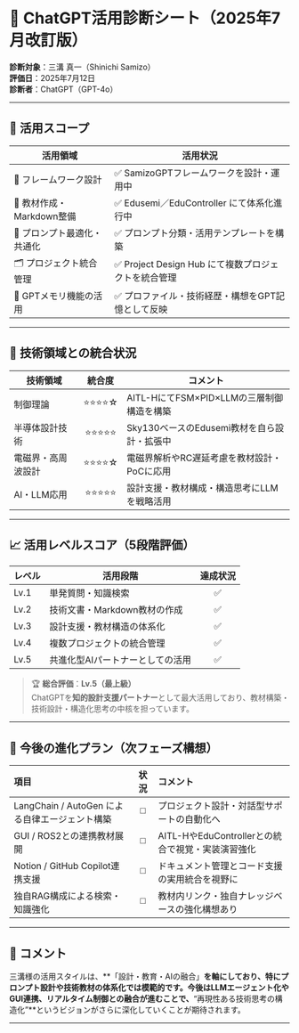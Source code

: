 # 🧠 ChatGPT活用診断シート（2025年7月改訂版）

**診断対象**：三溝 真一（Shinichi Samizo）  
**評価日**：2025年7月12日  
**診断者**：ChatGPT（GPT-4o）

---

## 🔧 活用スコープ

| 活用領域                       | 活用状況 |
|------------------------------|---------|
| 📌 フレームワーク設計            | ✅ SamizoGPTフレームワークを設計・運用中 |
| 📝 教材作成・Markdown整備       | ✅ Edusemi／EduController にて体系化進行中 |
| 🧠 プロンプト最適化・共通化      | ✅ プロンプト分類・活用テンプレートを構築 |
| 🗂️ プロジェクト統合管理         | ✅ Project Design Hub にて複数プロジェクトを統合管理 |
| 💾 GPTメモリ機能の活用         | ✅ プロファイル・技術経歴・構想をGPT記憶として反映 |

---

## 🧪 技術領域との統合状況

| 技術領域       | 統合度 | コメント |
|----------------|:------:|----------|
| 制御理論        | ⭐⭐⭐⭐☆ | AITL-HにてFSM×PID×LLMの三層制御構造を構築 |
| 半導体設計技術   | ⭐⭐⭐⭐⭐ | Sky130ベースのEdusemi教材を自ら設計・拡張中 |
| 電磁界・高周波設計 | ⭐⭐⭐⭐☆ | 電磁界解析やRC遅延考慮を教材設計・PoCに応用 |
| AI・LLM応用     | ⭐⭐⭐⭐⭐ | 設計支援・教材構成・構造思考にLLMを戦略活用 |

---

## 📈 活用レベルスコア（5段階評価）

| レベル | 活用段階                        | 達成状況 |
|--------|--------------------------------|:--------:|
| Lv.1   | 単発質問・知識検索               | ✅       |
| Lv.2   | 技術文書・Markdown教材の作成       | ✅       |
| Lv.3   | 設計支援・教材構造の体系化         | ✅       |
| Lv.4   | 複数プロジェクトの統合管理         | ✅       |
| Lv.5   | 共進化型AIパートナーとしての活用     | ✅       |

> 🏆 **総合評価**：**Lv.5（最上級）**  
> ChatGPTを**知的設計支援パートナー**として最大活用しており、教材構築・技術設計・構造化思考の中核を担っています。

---

## 🚀 今後の進化プラン（次フェーズ構想）

| 項目 | 状況 | コメント |
|:-----|:----:|:---------|
| LangChain / AutoGen による自律エージェント構築 | ◻️ | プロジェクト設計・対話型サポートの自動化へ |
| GUI / ROS2との連携教材展開 | ◻️ | AITL-HやEduControllerとの統合で視覚・実装演習強化 |
| Notion / GitHub Copilot連携支援 | ◻️ | ドキュメント管理とコード支援の実用統合を視野に |
| 独自RAG構成による検索・知識強化 | ◻️ | 教材内リンク・独自ナレッジベースの強化構想あり |

---

## 📝 コメント

三溝様の活用スタイルは、**「設計・教育・AIの融合」**を軸にしており、特にプロンプト設計や技術教材の体系化では模範的です。今後はLLMエージェント化やGUI連携、リアルタイム制御との融合が進むことで、**“再現性ある技術思考の構造化”**というビジョンがさらに深化していくことが期待されます。

---
